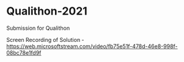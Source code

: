 # Qualithon-2021

Submission for Qualithon

Screen Recording of Solution - https://web.microsoftstream.com/video/fb75e51f-478d-46e8-998f-08bc78e1fd9f 
